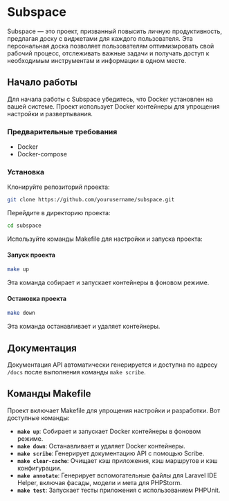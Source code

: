# Subspace

Subspace — это проект, призванный повысить личную продуктивность, предлагая доску с виджетами для каждого пользователя. Эта персональная доска позволяет пользователям оптимизировать свой рабочий процесс, отслеживать важные задачи и получать доступ к необходимым инструментам и информации в одном месте.

## Начало работы

Для начала работы с Subspace убедитесь, что Docker установлен на вашей системе. Проект использует Docker контейнеры для упрощения настройки и развертывания.

### Предварительные требования

- Docker
- Docker-compose

### Установка

Клонируйте репозиторий проекта:
```bash
git clone https://github.com/yourusername/subspace.git
```


Перейдите в директорию проекта:
```bash
cd subspace
```
Используйте команды Makefile для настройки и запуска проекта:

#### Запуск проекта
```bash
make up
```

Эта команда собирает и запускает контейнеры в фоновом режиме.

#### Остановка проекта

```bash
make down
```

Эта команда останавливает и удаляет контейнеры.

## Документация

Документация API автоматически генерируется и доступна по адресу `/docs` после выполнения команды `make scribe`.

## Команды Makefile

Проект включает Makefile для упрощения настройки и разработки. Вот доступные команды:

- **`make up`**: Собирает и запускает Docker контейнеры в фоновом режиме.
- **`make down`**: Останавливает и удаляет Docker контейнеры.
- **`make scribe`**: Генерирует документацию API с помощью Scribe.
- **`make clear-cache`**: Очищает кэш приложения, кэш маршрутов и кэш конфигурации.
- **`make annotate`**: Генерирует вспомогательные файлы для Laravel IDE Helper, включая фасады, модели и мета для PHPStorm.
- **`make test`**: Запускает тесты приложения с использованием PHPUnit.


